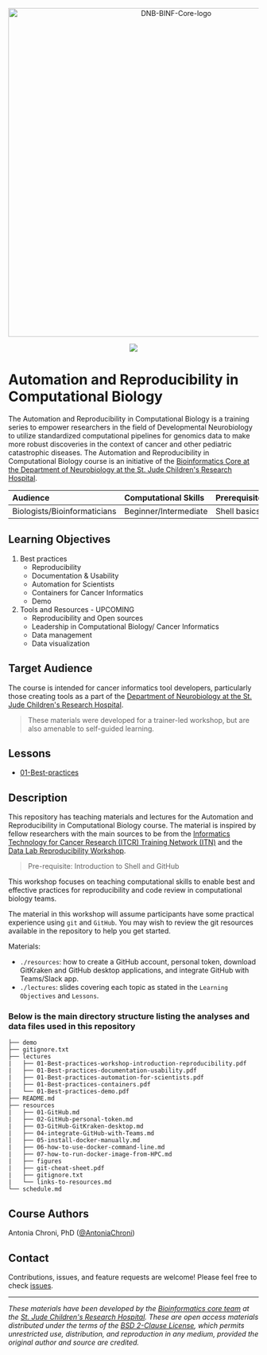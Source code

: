 
<p align="center">
  <img src="[figures/img/DNB-BINF-Core-logo.svg](https://github.com/stjudeDNBBinfCore/trainings/blob/add-use-docker/figures/img/DNB-BINF-Core-logo.svg)" alt="DNB-BINF-Core-logo" width="660px" />
</p>
<p align="center">
  <a href="https://github.com/stjudeDNBBinfCore/Trainings/main/LICENSE"><img src="https://img.shields.io/github/license/kids-first/kf-template-repo.svg?style=for-the-badge"></a>
</p>

# Automation and Reproducibility in Computational Biology

The Automation and Reproducibility in Computational Biology is a training series to empower researchers in the field of Developmental Neurobiology to utilize standardized computational pipelines for genomics data to make more robust discoveries in the context of cancer and other pediatric catastrophic diseases. The Automation and Reproducibility in Computational Biology course is an initiative of the [Bioinformatics Core at the Department of Neurobiology at the St. Jude Children's Research Hospital](https://www.stjude.org/research/departments/developmental-neurobiology/shared-resources/bioinformatic-core.html).


| Audience | Computational Skills | Prerequisites | Duration |
:----------|:----------|:----------|:----------|
| Biologists/Bioinformaticians | Beginner/Intermediate | Shell basics | schedule.md|


## Learning Objectives

1. Best practices
   - Reproducibility
   - Documentation & Usability
   - Automation for Scientists
   - Containers for Cancer Informatics
   - Demo
2. Tools and Resources - UPCOMING
   - Reproducibility and Open sources
   - Leadership in Computational Biology/ Cancer Informatics
   - Data management
   - Data visualization

## Target Audience
The course is intended for cancer informatics tool developers, particularly those creating tools as a part of the [Department of Neurobiology at the St. Jude Children's Research Hospital](https://www.stjude.org/research/departments/developmental-neurobiology.html).

> These materials were developed for a trainer-led workshop, but are also amenable to self-guided learning.

## Lessons
* [01-Best-practices](https://github.com/stjudeDNBBinfCore/Trainings/tree/main/courses/Automation-Reproducibility-compbio/lectures/)


## Description

This repository has teaching materials and lectures for the Automation and Reproducibility in Computational Biology course. 
The material is inspired by fellow researchers with the main sources to be from the [Informatics Technology for Cancer Research (ITCR) Training Network (ITN)](https://www.itcrtraining.org/) and the [Data Lab Reproducibility Workshop](https://alexslemonade.github.io/reproducible-research/workshop-schedule.html).


> Pre-requisite: Introduction to Shell and GitHub

This workshop focuses on teaching computational skills to enable best and effective practices for reproducibility and code review in computational biology teams.

The material in this workshop will assume participants have some practical experience using `git` and `GitHub`. You may wish to review the git resources available in the repository to help you get started. 

Materials:
* `./resources`: how to create a GitHub account, personal token, download GitKraken and GitHub desktop applications, and integrate GitHub with Teams/Slack app.
* `./lectures`: slides covering each topic as stated in the `Learning Objectives` and `Lessons`.


### Below is the main directory structure listing the analyses and data files used in this repository

```
├── demo
├── gitignore.txt
├── lectures
|   ├── 01-Best-practices-workshop-introduction-reproducibility.pdf
|   ├── 01-Best-practices-documentation-usability.pdf
|   ├── 01-Best-practices-automation-for-scientists.pdf
|   ├── 01-Best-practices-containers.pdf
|   └── 01-Best-practices-demo.pdf
├── README.md
├── resources
|   ├── 01-GitHub.md
|   ├── 02-GitHub-personal-token.md
|   ├── 03-GitHub-GitKraken-desktop.md
|   ├── 04-integrate-GitHub-with-Teams.md
|   ├── 05-install-docker-manually.md
|   ├── 06-how-to-use-docker-command-line.md
|   ├── 07-how-to-run-docker-image-from-HPC.md
|   ├── figures
|   ├── git-cheat-sheet.pdf
|   ├── gitignore.txt
|   └── links-to-resources.md
└── schedule.md
```

## Course Authors

Antonia Chroni, PhD ([@AntoniaChroni](https://github.com/AntoniaChroni))


## Contact

Contributions, issues, and feature requests are welcome! Please feel free to check [issues](https://github.com/stjudeDNBBinfCore/Trainings/issues).

---

*These materials have been developed by the [Bioinformatics core team](https://www.stjude.org/research/departments/developmental-neurobiology/shared-resources/bioinformatic-core.html) at the [St. Jude Children's Research Hospital](https://www.stjude.org/). These are open access materials distributed under the terms of the [BSD 2-Clause License](https://opensource.org/license/bsd-2-clause), which permits unrestricted use, distribution, and reproduction in any medium, provided the original author and source are credited.*

